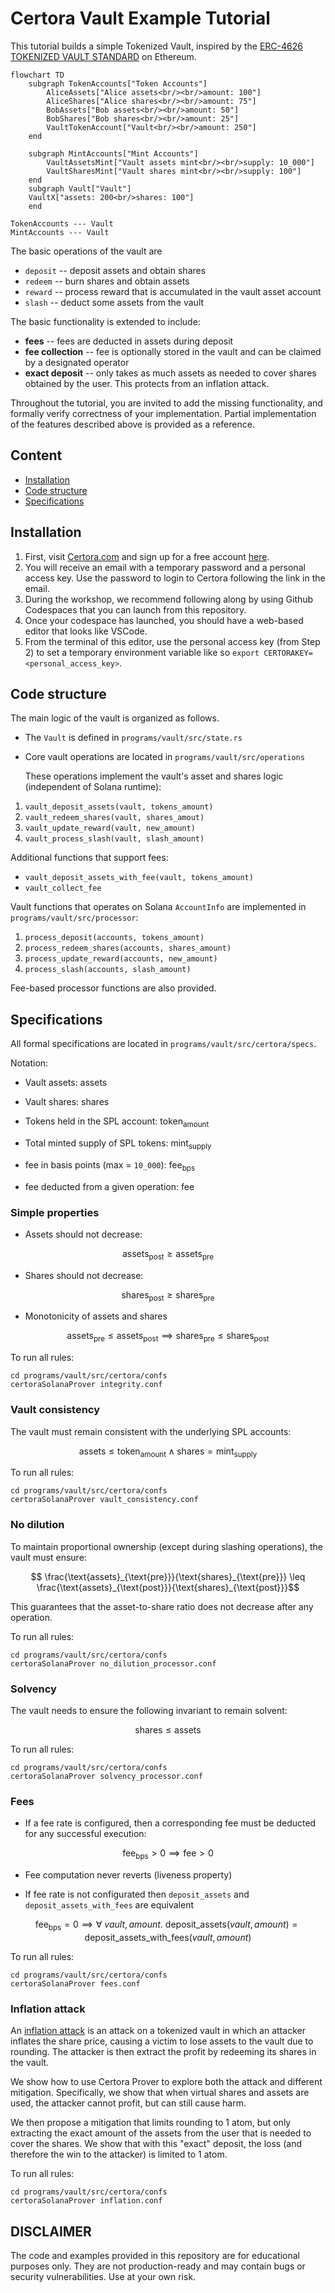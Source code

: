 # Certora Vault Example Tutorial

This tutorial builds a simple Tokenized Vault, inspired by the  [ERC-4626
TOKENIZED VAULT STANDARD](https://eips.ethereum.org/EIPS/eip-4626) on Ethereum.


```mermaid
flowchart TD
    subgraph TokenAccounts["Token Accounts"]
        AliceAssets["Alice assets<br/><br/>amount: 100"]
        AliceShares["Alice shares<br/><br/>amount: 75"]
        BobAssets["Bob assets<br/><br/>amount: 50"]
        BobShares["Bob shares<br/><br/>amount: 25"]
        VaultTokenAccount["Vault<br/><br/>amount: 250"]
    end

    subgraph MintAccounts["Mint Accounts"]
        VaultAssetsMint["Vault assets mint<br/><br/>supply: 10_000"]
        VaultSharesMint["Vault shares mint<br/><br/>supply: 100"]
    end
    subgraph Vault["Vault"]
    VaultX["assets: 200<br/>shares: 100"]
    end

TokenAccounts --- Vault
MintAccounts --- Vault
```

The basic operations of the vault are 
  * `deposit` -- deposit assets and obtain shares
  * `redeem` -- burn shares and obtain assets
  * `reward` -- process reward that is accumulated in the vault asset account
  * `slash` -- deduct some assets from the vault

The basic functionality is extended to include:
  * __fees__ -- fees are deducted in assets during deposit
  * __fee collection__ -- fee is optionally stored in the vault and can be claimed by a designated operator
  * __exact deposit__ -- only takes as much assets as needed to cover shares obtained by the user. This protects from an inflation attack.

Throughout the tutorial, you are invited to add the missing functionality, and formally verify correctness of your implementation. Partial implementation of the features described above is provided as a reference.

## Content

- [Installation](#installation)
- [Code structure](#code-structure)
- [Specifications](#specifications)

## Installation
1. First, visit [Certora.com](https://www.certora.com) and sign up for a free account [here](https://www.certora.com/signup).
2. You will receive an email with a temporary password and a personal access key. Use the password to login to Certora following the link in the email.
3. During the workshop, we recommend following along by using Github Codespaces that you can launch from this repository.
4. Once your codespace has launched, you should have a web-based editor that looks like VSCode.
5. From the terminal of this editor, use the personal access key (from Step 2) to set a temporary environment variable like so `export CERTORAKEY=<personal_access_key>`.

## Code structure

The main logic of the vault is organized as follows. 

- The `Vault` is defined in `programs/vault/src/state.rs`

- Core vault operations are located in `programs/vault/src/operations`
 
  These operations implement the vault's asset and shares logic
  (independent of Solana runtime):

1. `vault_deposit_assets(vault, tokens_amount)`
2. `vault_redeem_shares(vault, shares_amout)`
3. `vault_update_reward(vault, new_amount)`
4. `vault_process_slash(vault, slash_amount)`

Additional functions that support fees:

- `vault_deposit_assets_with_fee(vault, tokens_amount)`
- `vault_collect_fee`


Vault functions that operates on Solana `AccountInfo` are
implemented in `programs/vault/src/processor`:

1. `process_deposit(accounts, tokens_amount)`
2. `process_redeem_shares(accounts, shares_amount)`
3. `process_update_reward(accounts, new_amount)`
4. `process_slash(accounts, slash_amount)`

Fee-based processor functions are also provided.

## Specifications

All formal specifications are located in
`programs/vault/src/certora/specs`.

Notation:

- Vault assets: $\text{assets}$

- Vault shares: $\text{shares}$

- Tokens held in the SPL account: $\text{token}_{\text{amount}}$

- Total minted supply of SPL tokens: $\text{mint}_{\text{supply}}$

- fee in basis points (max = `10_000`): $\text{fee}_{\text{bps}}$
 
- fee deducted from a given operation: $\text{fee}$

### Simple properties 

- Assets should not decrease:

```math
\text{assets}_{\text{post}}  \geq \text{assets}_{\text{pre}}
```


- Shares should not decrease:

```math
\text{shares}_{\text{post}}  \geq \text{shares}_{\text{pre}}
```

- Monotonicity of assets and shares 

```math
\text{assets}_{\text{pre}} \leq \text{assets}_{\text{post}} \implies \text{shares}_{\text{pre}}  \leq \text{shares}_{\text{post}}
```

To run all rules:

```
cd programs/vault/src/certora/confs
certoraSolanaProver integrity.conf
```

### Vault consistency

The vault must remain consistent with the underlying SPL accounts:

```math
\text{assets} \leq \text{token}_{\text{amount}} \wedge \text{shares} = \text{mint}_{\text{supply}}
```

To run all rules:

```
cd programs/vault/src/certora/confs
certoraSolanaProver vault_consistency.conf
```

### No dilution 

To maintain proportional ownership (except during slashing
operations), the vault must ensure:


```math
 \frac{\text{assets}_{\text{pre}}}{\text{shares}_{\text{pre}}} \leq \frac{\text{assets}_{\text{post}}}{\text{shares}_{\text{post}}}
```

This guarantees that the asset-to-share ratio does not decrease after
any operation.

To run all rules:

```
cd programs/vault/src/certora/confs
certoraSolanaProver no_dilution_processor.conf
```

### Solvency

The vault needs to ensure the following invariant to remain solvent:


```math
\text{shares} \leq \text{assets}
```

To run all rules:

```
cd programs/vault/src/certora/confs
certoraSolanaProver solvency_processor.conf
```

### Fees

- If a fee rate is configured, then a corresponding fee must be
deducted for any successful execution:

```math
\text{fee}_{\text{bps}} > 0 \implies \text{fee} > 0 
```

- Fee computation never reverts (liveness property)

- If fee rate is not configurated then `deposit_assets` and `deposit_assets_with_fees` are equivalent 

```math
\text{fee}_{\text{bps}} = 0 \implies \forall~ vault, amount.~\text{deposit\_assets}(vault, amount) = \text{deposit\_assets\_with\_fees}(vault, amount)
```

To run all rules:

```
cd programs/vault/src/certora/confs
certoraSolanaProver fees.conf
```

### Inflation attack

An [inflation attack](https://blog.openzeppelin.com/a-novel-defense-against-erc4626-inflation-attacks) is an attack on a tokenized vault in which an attacker inflates the share price, causing a victim to lose assets to the vault due to rounding. The attacker is then extract the profit by redeeming its shares in the vault.

We show how to use Certora Prover to explore both the attack and different mitigation. Specifically, we show that when virtual shares and assets are used, the attacker cannot profit, but can still cause harm.

We then propose a mitigation that limits rounding to 1 atom, but only extracting the exact amount of the assets from the user that is needed to cover the shares. We show that with this "exact" deposit, the loss (and therefore the win to the attacker) is limited to 1 atom.

To run all rules:

```
cd programs/vault/src/certora/confs
certoraSolanaProver inflation.conf
```

## DISCLAIMER
The code and examples provided in this repository are for educational purposes only. They are not production-ready and may contain bugs or security vulnerabilities. Use at your own risk.
